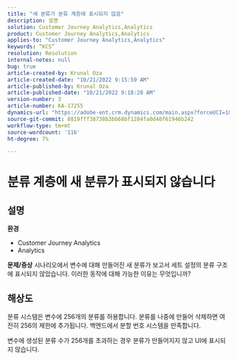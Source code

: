 ```yaml
---
title: "새 분류가 분류 계층에 표시되지 않음"
description: 설명
solution: Customer Journey Analytics,Analytics
product: Customer Journey Analytics,Analytics
applies-to: "Customer Journey Analytics,Analytics"
keywords: “KCS”
resolution: Resolution
internal-notes: null
bug: true
article-created-by: Krunal Oza
article-created-date: "10/21/2022 9:15:59 AM"
article-published-by: Krunal Oza
article-published-date: "10/21/2022 9:18:28 AM"
version-number: 3
article-number: KA-17255
dynamics-url: "https://adobe-ent.crm.dynamics.com/main.aspx?forceUCI=1&pagetype=entityrecord&etn=knowledgearticle&id=8dff38f6-2051-ed11-bba2-0022480867fb"
source-git-commit: 8819fff38738b3bb68bf1284fa0d40f61946b242
workflow-type: tm+mt
source-wordcount: '116'
ht-degree: 7%

---
```


# 분류 계층에 새 분류가 표시되지 않습니다

## 설명

<b>환경</b>
- Customer Journey Analytics
- Analytics



<b>문제/증상</b>
시나리오에서 변수에 대해 만들어진 새 분류가 보고서 세트 설정의 분류 구조에 표시되지 않았습니다. 이러한 동작에 대해 가능한 이유는 무엇입니까?


## 해상도


분류 시스템은 변수에 256개의 분류를 허용합니다. 분류를 나중에 만들어 삭제하면 여전히 256의 제한에 추가됩니다. 백엔드에서 분할 번호 시스템을 만족합니다.

변수에 생성된 분류 수가 256개를 초과하는 경우 분류가 만들어지지 않고 UI에 표시되지 않습니다.
